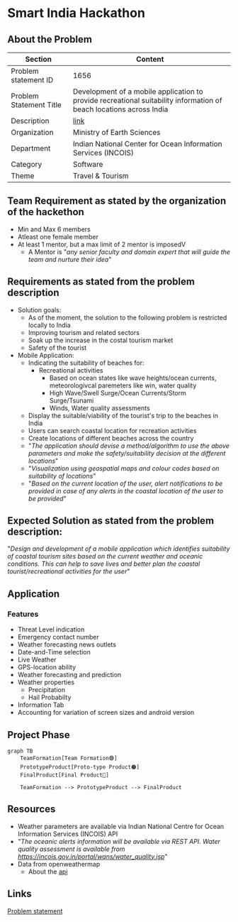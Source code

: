 # Smart India Hackathon

## About the Problem
| Section                           | Content                           |
| ---                               | ---                               |
| Problem statement ID              | 1656                              |
| Problem Statement Title           | Development of a mobile application to provide recreational suitability information of beach locations across India   |
| Description                       | [link][weblink-sih-problemstatement]  |
| Organization                      | Ministry of Earth Sciences        |
| Department                        | Indian National Center for Ocean Information Services (INCOIS)    |
| Category                          | Software                          |
| Theme                             | Travel & Tourism                  |



## Team Requirement as stated by the organization of the hackethon
- Min and Max 6 members
- Atleast one female member
- At least 1 mentor, but a max limit of 2 mentor is imposedV
    <!-- Source: https://www.sih.gov.in/faqs -->
    - A Mentor is "*any senior faculty and domain expert that will guide the team and nurture their idea*"


## Requirements as stated from the problem description
- Solution goals:
    - As of the moment, the solution to the following problem is restricted locally to India
    - Improving tourism and related sectors
    - Soak up the increase in the costal tourism market
    - Safety of the tourist
- Mobile Application:
    - Indicating the suitability of beaches for:
        - Recreational activities
            - Based on ocean states like wave heights/ocean currents, meteorologivcal paremeters like win, water quality
            - High Wave/Swell Surge/Ocean Currents/Storm Surge/Tsunami
            - Winds, Water quality assessments
    - Display the suitable/viability of the tourist's trip to the beaches in India
    - Users can search coastal location for recreation activities
    - Create locations of different beaches across the country
    - "*The application should devise a method/algorithm to use the above parameters and make the safety/suitability decision at the different locations*"
    - "*Visualization using geospatial maps and colour codes based on suitability of locations*"
    - "*Based on the current location of the user, alert notifications to be provided in case of any alerts in the coastal location of the user to be provided*"

## Expected Solution as stated from the problem description:
"*Design and development of a mobile application which identifies suitability of coastal tourism sites based on the current weather and oceanic conditions. This can help to save lives and better plan the coastal tourist/recreational activities for the user*"


## Application
### Features
- Threat Level indication
- Emergency contact number
- Weather forecasting news outlets
- Date-and-Time selection
- Live Weather
- GPS-location ability
- Weather forecasting and prediction
- Weather properties
    - Precipitation
    - Hail Probabilty
- Information Tab
- Accounting for variation of screen sizes and android version


## Project Phase

```mermaid
graph TB
    TeamFormation[Team Formation🟢]
    PrototypeProduct[Proto-type Product🟠]
    FinalProduct[Final Product🔴]

    TeamFormation --> PrototypeProduct --> FinalProduct
```


## Resources
- Weather parameters are available via Indian National Centre for Ocean Information Services (INCOIS) API
- "*The oceanic alerts information will be available via REST API. Water quality assessment is available from https://incois.gov.in/portal/wqns/water_quality.jsp*"
- Data from openweathermap
    - About the [api][weblink-openweathermap-api]

## Links
[Problem statement][weblink-sih-problemstatement]


<!-- weblink -->
[weblink-sih-problemstatement]: https://www.sih.gov.in/sih2024PS?technology_bucket=QWxs&category=QWxs&organization=TWluaXN0cnkgb2YgRWFydGggU2NpZW5jZXM=&organization_type=QWxs
[weblink-openweathermap-api]: https://openweathermap.org/api/one-call-3